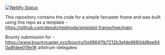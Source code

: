 [![Netlify Status](https://api.netlify.com/api/v1/badges/62ce69dc-2524-4010-b530-c1a7ff0cb724/deploy-status)](https://app.netlify.com/sites/tally-proposals-frame/deploys)

This repository contains the code for a simple farcaster frame and was built using this repo as a template - https://github.com/depatchedmode/simplest-frame/tree/main.

Bounty submission for - https://www.bountycaster.xyz/bounty/0x686411b7212b3efde9680dd8ee840a8fdee019e1# arbitrum-delegates
